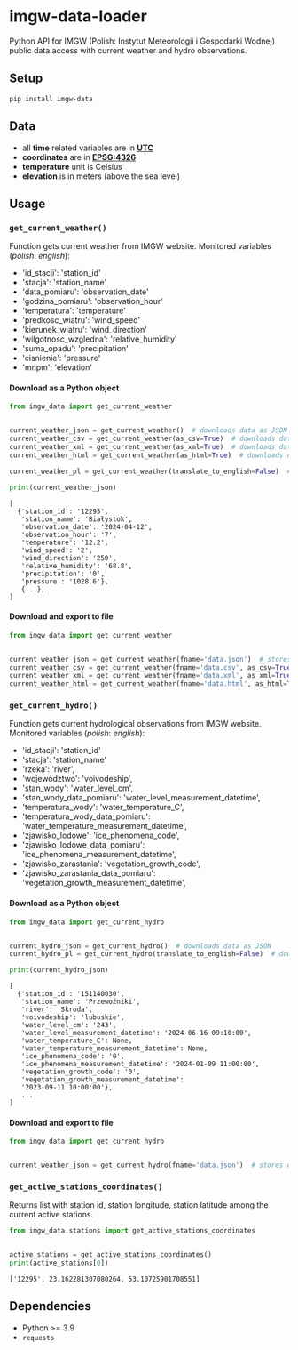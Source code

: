 # imgw-data-loader

Python API for IMGW (Polish: Instytut Meteorologii i Gospodarki Wodnej) public data access with current weather and hydro observations.

## Setup

```shell
pip install imgw-data
```

## Data

- all **time** related variables are in **[UTC](https://en.wikipedia.org/wiki/Coordinated_Universal_Time)** 
- **coordinates** are in **[EPSG:4326](https://en.wikipedia.org/wiki/World_Geodetic_System#WGS84)**
- **temperature** unit is Celsius
- **elevation** is in meters (above the sea level)

## Usage

### `get_current_weather()`

Function gets current weather from IMGW website. Monitored variables (*polish*: *english*):

- 'id_stacji': 'station_id'
- 'stacja': 'station_name'
- 'data_pomiaru': 'observation_date'
- 'godzina_pomiaru': 'observation_hour'
- 'temperatura': 'temperature'
- 'predkosc_wiatru': 'wind_speed'
- 'kierunek_wiatru': 'wind_direction'
- 'wilgotnosc_wzgledna': 'relative_humidity'
- 'suma_opadu': 'precipitation'
- 'cisnienie': 'pressure'
- 'mnpm': 'elevation'

#### Download as a Python object

```python
from imgw_data import get_current_weather


current_weather_json = get_current_weather()  # downloads data as JSON
current_weather_csv = get_current_weather(as_csv=True)  # downloads data as string csv
current_weather_xml = get_current_weather(as_xml=True)  # downloads data as string xml
current_weather_html = get_current_weather(as_html=True)  # downloads data as string html

current_weather_pl = get_current_weather(translate_to_english=False)  # downloads original data with Polish sentences

print(current_weather_json)

```

```shell
[
  {'station_id': '12295',
   'station_name': 'Białystok',
   'observation_date': '2024-04-12',
   'observation_hour': '7',
   'temperature': '12.2',
   'wind_speed': '2',
   'wind_direction': '250',
   'relative_humidity': '68.8',
   'precipitation': '0',
   'pressure': '1028.6'}, 
   {...},
]

```

#### Download and export to file

```python
from imgw_data import get_current_weather


current_weather_json = get_current_weather(fname='data.json')  # stores data as JSON
current_weather_csv = get_current_weather(fname='data.csv', as_csv=True)  # stores data as string csv
current_weather_xml = get_current_weather(fname='data.xml', as_xml=True)  # stores data as string xml
current_weather_html = get_current_weather(fname='data.html', as_html=True)  # stores data as string html

```

### `get_current_hydro()`

Function gets current hydrological observations from IMGW website. Monitored variables (*polish*: *english*):

- 'id_stacji': 'station_id'
- 'stacja': 'station_name'
- 'rzeka': 'river',
- 'województwo': 'voivodeship',
- 'stan_wody': 'water_level_cm',
- 'stan_wody_data_pomiaru': 'water_level_measurement_datetime',
- 'temperatura_wody': 'water_temperature_C',
- 'temperatura_wody_data_pomiaru': 'water_temperature_measurement_datetime',
- 'zjawisko_lodowe': 'ice_phenomena_code',
- 'zjawisko_lodowe_data_pomiaru': 'ice_phenomena_measurement_datetime',
- 'zjawisko_zarastania': 'vegetation_growth_code',
- 'zjawisko_zarastania_data_pomiaru': 'vegetation_growth_measurement_datetime',

#### Download as a Python object

```python
from imgw_data import get_current_hydro


current_hydro_json = get_current_hydro()  # downloads data as JSON
current_hydro_pl = get_current_hydro(translate_to_english=False)  # downloads original data with Polish sentences

print(current_hydro_json)

```

```shell
[
  {'station_id': '151140030',
   'station_name': 'Przewoźniki',
   'river': 'Skroda',
   'voivodeship': 'lubuskie',
   'water_level_cm': '243',
   'water_level_measurement_datetime': '2024-06-16 09:10:00',
   'water_temperature_C': None,
   'water_temperature_measurement_datetime': None,
   'ice_phenomena_code': '0',
   'ice_phenomena_measurement_datetime': '2024-01-09 11:00:00',
   'vegetation_growth_code': '0',
   'vegetation_growth_measurement_datetime':
   '2023-09-11 10:00:00'},
   ...
]
```

#### Download and export to file

```python
from imgw_data import get_current_hydro


current_weather_json = get_current_hydro(fname='data.json')  # stores data as JSON

```

### `get_active_stations_coordinates()`

Returns list with station id, station longitude, station latitude among the current active stations.

```python
from imgw_data.stations import get_active_stations_coordinates


active_stations = get_active_stations_coordinates()
print(active_stations[0])

```

```shell
['12295', 23.162281307080264, 53.10725901708551]
```

## Dependencies

- Python >= 3.9
- `requests`